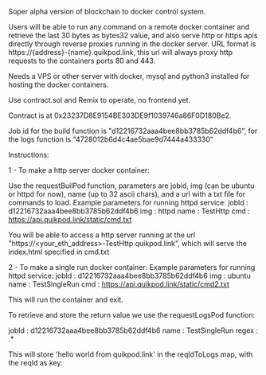 Super alpha version of blockchain to docker control system.

Users will be able to run any command on a remote docker container and retrieve the last 30 bytes as bytes32 value, and also serve http or https apis directly through reverse proxies running in the docker server. URL format is https://{address}-{name}.quikpod.link, this url will always proxy http requests to the containers ports 80 and 443.

Needs a VPS or other server with docker, mysql and python3 installed for hosting the docker containers.

Use contract.sol and Remix to operate, no frontend yet.

Contract is at 0x23237D8E9154BE303DE9f1039746a86F0D180Be2.

Job id for the build function is "d12216732aaa4bee8bb3785b62ddf4b6", for the logs function is "4728012b6d4c4ae5bae9d7444a433330"

Instructions:

1 - To make a http server docker container:

Use the requestBuilPod function, parameters are jobid, img (can be ubuntu or httpd for now), name (up to 32 ascii chars), and a url with a txt file for commands to load.
Example parameters for running httpd service:
jobId : d12216732aaa4bee8bb3785b62ddf4b6
img : httpd
name : TestHttp
cmd : https://api.quikpod.link/static/cmd.txt

You will be able to access a http server running at the url "https://<your_eth_address>-TestHttp.quikpod.link", which will serve the index.html specified in cmd.txt

2 - To make a single run docker container:
Example parameters for running httpd service:
jobId : d12216732aaa4bee8bb3785b62ddf4b6
img : ubuntu
name : TestSingleRun
cmd : https://api.quikpod.link/static/cmd2.txt

This will run the container and exit.

To retrieve and store the return value we use the requestLogsPod function:

jobId : d12216732aaa4bee8bb3785b62ddf4b6
name : TestSingleRun
regex : .*

This will store 'hello world from quikpod.link' in the reqIdToLogs map, with the reqId as key.




